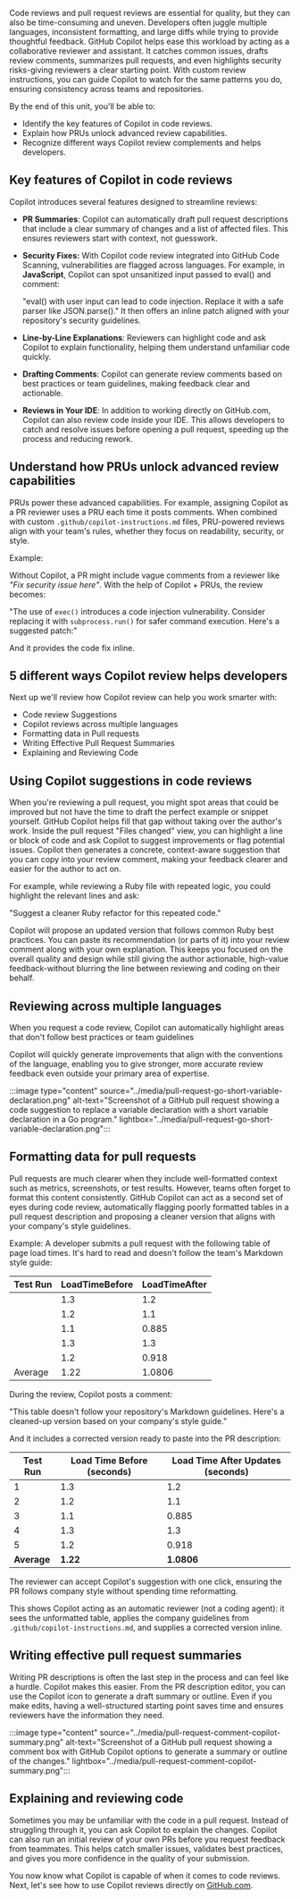 Code reviews and pull request reviews are essential for quality, but they can also be time-consuming and uneven. Developers often juggle multiple languages, inconsistent formatting, and large diffs while trying to provide thoughtful feedback. GitHub Copilot helps ease this workload by acting as a collaborative reviewer and assistant. It catches common issues, drafts review comments, summarizes pull requests, and even highlights security risks-giving reviewers a clear starting point. With custom review instructions, you can guide Copilot to watch for the same patterns you do, ensuring consistency across teams and repositories.

By the end of this unit, you'll be able to:

- Identify the key features of Copilot in code reviews.
- Explain how PRUs unlock advanced review capabilities.
- Recognize different ways Copilot review complements and helps developers.

## Key features of Copilot in code reviews 

Copilot introduces several features designed to streamline reviews:

- **PR Summaries**: Copilot can automatically draft pull request descriptions that include a clear summary of changes and a list of affected files. This ensures reviewers start with context, not guesswork.

- **Security Fixes:** With Copilot code review integrated into GitHub Code Scanning, vulnerabilities are flagged across languages. For example, in **JavaScript**, Copilot can spot unsanitized input passed to eval() and comment:

  "eval() with user input can lead to code injection. Replace it with a safe parser like JSON.parse()." It then offers an inline patch aligned with your repository's security guidelines.

- **Line-by-Line Explanations**: Reviewers can highlight code and ask Copilot to explain functionality, helping them understand unfamiliar code quickly.
- **Drafting Comments**: Copilot can generate review comments based on best practices or team guidelines, making feedback clear and actionable.
- **Reviews in Your IDE**: In addition to working directly on GitHub.com, Copilot can also review code inside your IDE. This allows developers to catch and resolve issues before opening a pull request, speeding up the process and reducing rework.

## Understand how PRUs unlock advanced review capabilities

PRUs power these advanced capabilities. For example, assigning Copilot as a PR reviewer uses a PRU each time it posts comments. When combined with custom `.github/copilot-instructions.md` files, PRU-powered reviews align with your team's rules, whether they focus on readability, security, or style.

Example:

Without Copilot, a PR might include vague comments from a reviewer like *"Fix security issue here"*. With the help of Copilot + PRUs, the review becomes:

  "The use of `exec()` introduces a code injection vulnerability. Consider replacing it with `subprocess.run()` for safer command execution. Here's a suggested patch:"

And it provides the code fix inline.

## 5 different ways Copilot review helps developers

Next up we'll review how Copilot review can help you work smarter with:

- Code review Suggestions
- Copilot reviews across multiple languages
- Formatting data in Pull requests
- Writing Effective Pull Request Summaries
- Explaining and Reviewing Code

## Using Copilot suggestions in code reviews

When you're reviewing a pull request, you might spot areas that could be improved but not have the time to draft the perfect example or snippet yourself. GitHub Copilot helps fill that gap without taking over the author's work. Inside the pull request "Files changed" view, you can highlight a line or block of code and ask Copilot to suggest improvements or flag potential issues. Copilot then generates a concrete, context-aware suggestion that you can copy into your review comment, making your feedback clearer and easier for the author to act on.

For example, while reviewing a Ruby file with repeated logic, you could highlight the relevant lines and ask:

  "Suggest a cleaner Ruby refactor for this repeated code."

Copilot will propose an updated version that follows common Ruby best practices. You can paste its recommendation (or parts of it) into your review comment along with your own explanation. This keeps you focused on the overall quality and design while still giving the author actionable, high-value feedback-without blurring the line between reviewing and coding on their behalf.

## Reviewing across multiple languages

When you request a code review, Copilot can automatically highlight areas that don't follow best practices or team guidelines

Copilot will quickly generate improvements that align with the conventions of the language, enabling you to give stronger, more accurate review feedback even outside your primary area of expertise.

:::image type="content" source="../media/pull-request-go-short-variable-declaration.png" alt-text="Screenshot of a GitHub pull request showing a code suggestion to replace a variable declaration with a short variable declaration in a Go program." lightbox="../media/pull-request-go-short-variable-declaration.png":::

## Formatting data for pull requests

Pull requests are much clearer when they include well-formatted context such as metrics, screenshots, or test results. However, teams often forget to format this content consistently. GitHub Copilot can act as a second set of eyes during code review, automatically flagging poorly formatted tables in a pull request description and proposing a cleaner version that aligns with your company's style guidelines.

Example: A developer submits a pull request with the following table of page load times. It's hard to read and doesn't follow the team's Markdown style guide:

| Test Run | LoadTimeBefore | LoadTimeAfter |
| -------- | -------------- | ------------- |
|          | 1.3            | 1.2           |
|          | 1.2            | 1.1           |
|          | 1.1            | 0.885         |
|          | 1.3            | 1.3           |
|          | 1.2            | 0.918         |
| Average  | 1.22           | 1.0806        |

During the review, Copilot posts a comment:

  "This table doesn't follow your repository's Markdown guidelines. Here's a cleaned-up version based on your company's style guide."

And it includes a corrected version ready to paste into the PR description:

| Test Run    | Load Time Before (seconds) | Load Time After Updates (seconds) |
| ----------- | -------------------------- | --------------------------------- |
| 1           | 1.3                        | 1.2                               |
| 2           | 1.2                        | 1.1                               |
| 3           | 1.1                        | 0.885                             |
| 4           | 1.3                        | 1.3                               |
| 5           | 1.2                        | 0.918                             |
| **Average** | **1.22**                   | **1.0806**                        |

The reviewer can accept Copilot's suggestion with one click, ensuring the PR follows company style without spending time reformatting.

This shows Copilot acting as an automatic reviewer (not a coding agent): it sees the unformatted table, applies the company guidelines from `.github/copilot-instructions.md`, and supplies a corrected version inline.

## Writing effective pull request summaries

Writing PR descriptions is often the last step in the process and can feel like a hurdle. Copilot makes this easier. From the PR description editor, you can use the Copilot icon to generate a draft summary or outline. Even if you make edits, having a well-structured starting point saves time and ensures reviewers have the information they need.

:::image type="content" source="../media/pull-request-comment-copilot-summary.png" alt-text="Screenshot of a GitHub pull request showing a comment box with GitHub Copilot options to generate a summary or outline of the changes." lightbox="../media/pull-request-comment-copilot-summary.png":::

## Explaining and reviewing code

Sometimes you may be unfamiliar with the code in a pull request. Instead of struggling through it, you can ask Copilot to explain the changes. Copilot can also run an initial review of your own PRs before you request feedback from teammates. This helps catch smaller issues, validates best practices, and gives you more confidence in the quality of your submission.

You now know what Copilot is capable of when it comes to code reviews. Next, let's see how to use Copilot reviews directly on [GitHub.com](https://github.com/).